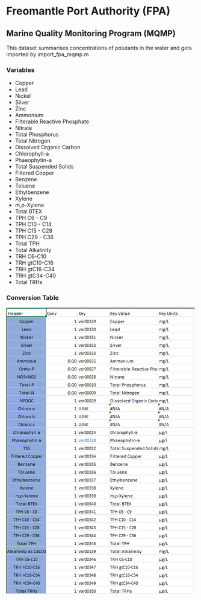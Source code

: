 # Freomantle Port Authority (FPA) 

## Marine Quality Monitoring Program (MQMP)
This dataset summarises concentrations of polutants in the water and gets imported by import_fpa_mqmp.m

 ### Variables
 - Copper
 - Lead
 - Nickel
 - Silver
 - Zinc
 - Ammonium
 - Filterable Reactive Phosphate
 - Nitrate
 - Total Phosphorus
 - Total Nitrogen
 - Dissolved Organic Carbon
 - Chlorophyll-a
 - Phaeophytin-a
 - Total Suspended Solids
 - Filtered Copper
 - Benzene
 - Toluene
 - Ethylbenzene
 - Xylene
 - m,p-Xylene
 - Total BTEX
 - TPH C6 - C9
 - TPH C10 - C14
 - TPH C15 - C28
 - TPH C29 - C36
 - Total TPH
 - Total Alkalinity
 - TRH C6-C10
 - TRH gtC10-C16
 - TRH gtC16-C34
 - TRH gtC34-C40
 - Total TRHs

### Conversion Table
![alt text](./FPAMQMP%20Conversion.png)